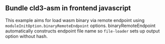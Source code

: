 ## Bundle cld3-asm in frontend javascript

This example aims for load wasm binary via remote endpoint using `moduleInitOption.binaryRemoteEndpoint` options.
binaryRemoteEndpoint automatically constructs endpoint file name so `file-loader` sets up output option without hash.